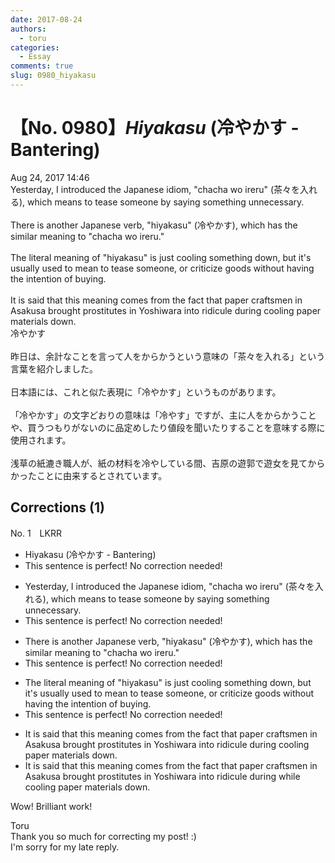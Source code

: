```yaml
---
date: 2017-08-24
authors:
  - toru
categories:
  - Essay
comments: true
slug: 0980_hiyakasu
---
```


# 【No. 0980】<strong><em>Hiyakasu</strong></em> (冷やかす - Bantering)
<div class="date">Aug 24, 2017 14:46</div>
<div id="post"><div id="body_show_ori">
Yesterday, I introduced the Japanese idiom, "chacha wo ireru" (茶々を入れる), which means to tease someone by saying something unnecessary.<br/><br/>There is another Japanese verb, "hiyakasu" (冷やかす), which has the similar meaning to "chacha wo ireru."<br/><br/>The literal meaning of "hiyakasu" is just cooling something down, but it's usually used to mean to tease someone, or criticize goods without having the intention of buying.<br/><br/>It is said that this meaning comes from the fact that paper craftsmen in Asakusa brought prostitutes in Yoshiwara into ridicule during cooling paper materials down.
</div></div>

<!-- more -->

<div id="post_ja"><div id="body_show_mo">
冷やかす<br/><br/>昨日は、余計なことを言って人をからかうという意味の「茶々を入れる」という言葉を紹介しました。<br/><br/>日本語には、これと似た表現に「冷やかす」というものがあります。<br/><br/>「冷やかす」の文字どおりの意味は「冷やす」ですが、主に人をからかうことや、買うつもりがないのに品定めしたり値段を聞いたりすることを意味する際に使用されます。<br/><br/>浅草の紙漉き職人が、紙の材料を冷やしている間、吉原の遊郭で遊女を見てからかったことに由来するとされています。
</div></div>

## Corrections (1)
<div id="block"><div class="first_name"> No. 1　<span class="just_name">LKRR</span></div><div id="block2">
<ul class="correction_field">
<li class="incorrect">Hiyakasu (冷やかす - Bantering)</li>
<li class="corrected perfect">This sentence is perfect! No correction needed!</li>
</ul>
<ul class="correction_field">
<li class="incorrect">Yesterday, I introduced the Japanese idiom, "chacha wo ireru" (茶々を入れる), which means to tease someone by saying something unnecessary.</li>
<li class="corrected perfect">This sentence is perfect! No correction needed!</li>
</ul>
<ul class="correction_field">
<li class="incorrect">There is another Japanese verb, "hiyakasu" (冷やかす), which has the similar meaning to "chacha wo ireru."</li>
<li class="corrected perfect">This sentence is perfect! No correction needed!</li>
</ul>
<ul class="correction_field">
<li class="incorrect">The literal meaning of "hiyakasu" is just cooling something down, but it's usually used to mean to tease someone, or criticize goods without having the intention of buying.</li>
<li class="corrected perfect">This sentence is perfect! No correction needed!</li>
</ul>
<ul class="correction_field">
<li class="incorrect">It is said that this meaning comes from the fact that paper craftsmen in Asakusa brought prostitutes in Yoshiwara into ridicule during cooling paper materials down.</li>
<li class="corrected correct">
It is said that this meaning comes from the fact that paper craftsmen in Asakusa brought prostitutes in Yoshiwara into ridicule <span class="sline">during</span> <span class="f_blue">while</span> cooling paper materials down.
</li>
</ul>
<p class="comment_small">
 Wow! Brilliant work!
</p>

</div><div class="name"><span class="just_name">Toru</span><br>
Thank you so much for correcting my post! :)<br/>I'm sorry for my late reply.
</div>
</div>
